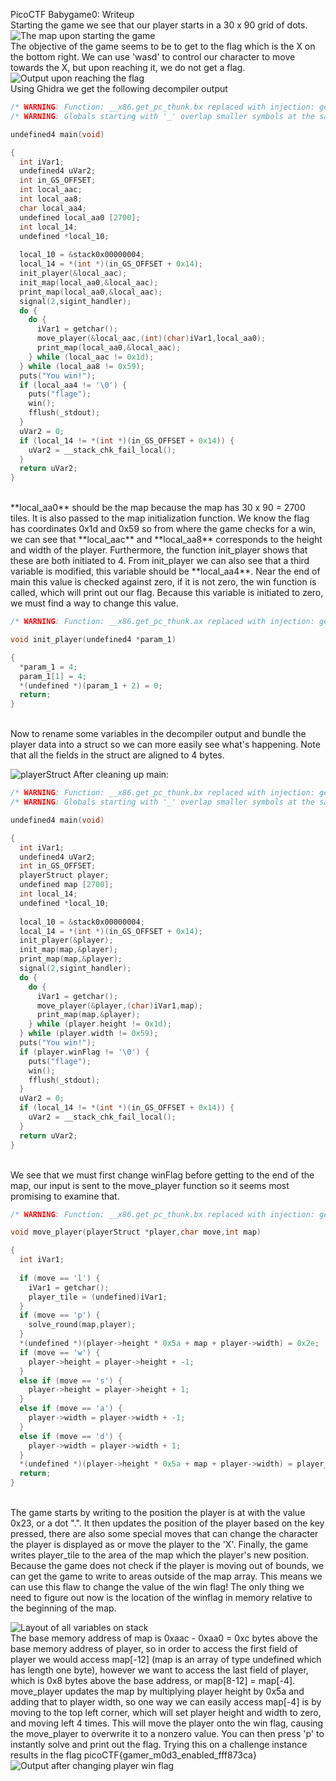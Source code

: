 PicoCTF Babygame0: Writeup
<br>
Starting the game we see that our player starts in a 30 x 90 grid of dots. 
![The map upon starting the game](images/babygameWriteup0.png)
<br>
The objective of the game seems to be to get to the flag which is the X on the bottom right. We can use 'wasd' to control our character to move towards the X, but upon reaching it, we do not get a flag.
![Output upon reaching the flag](images/babygameWriteup1.png)
<br>
Using Ghidra we get the following decompiler output
<br>

```c
/* WARNING: Function: __x86.get_pc_thunk.bx replaced with injection: get_pc_thunk_bx */
/* WARNING: Globals starting with '_' overlap smaller symbols at the same address */

undefined4 main(void)

{
  int iVar1;
  undefined4 uVar2;
  int in_GS_OFFSET;
  int local_aac;
  int local_aa8;
  char local_aa4;
  undefined local_aa0 [2700];
  int local_14;
  undefined *local_10;
  
  local_10 = &stack0x00000004;
  local_14 = *(int *)(in_GS_OFFSET + 0x14);
  init_player(&local_aac);
  init_map(local_aa0,&local_aac);
  print_map(local_aa0,&local_aac);
  signal(2,sigint_handler);
  do {
    do {
      iVar1 = getchar();
      move_player(&local_aac,(int)(char)iVar1,local_aa0);
      print_map(local_aa0,&local_aac);
    } while (local_aac != 0x1d);
  } while (local_aa8 != 0x59);
  puts("You win!");
  if (local_aa4 != '\0') {
    puts("flage");
    win();
    fflush(_stdout);
  }
  uVar2 = 0;
  if (local_14 != *(int *)(in_GS_OFFSET + 0x14)) {
    uVar2 = __stack_chk_fail_local();
  }
  return uVar2;
}
```

<br>
**local_aa0** should be the map because the map has 30 x 90 = 2700 tiles. It is also passed to the map initialization function.
We know the flag has coordinates 0x1d and 0x59 so from where the game checks for a win, we can see that **local_aac** and **local_aa8**  corresponds to the height and width of the player. Furthermore, the function init_player  shows that these are both initiated to 4. From init_player we can also see that a third variable is modified, this variable should be **local_aa4**. Near the end of main this value is checked against zero, if it is not zero, the win function is called, which will print out our flag. Because this variable is initiated to zero, we must find a way to change this value. 

```c
/* WARNING: Function: __x86.get_pc_thunk.ax replaced with injection: get_pc_thunk_ax */

void init_player(undefined4 *param_1)

{
  *param_1 = 4;
  param_1[1] = 4;
  *(undefined *)(param_1 + 2) = 0;
  return;
}
```

<br>
Now to rename some variables in the decompiler output and bundle the player data into a struct so we can more easily see what's happening. Note that all the fields in the struct are aligned to 4 bytes.
<br>

![playerStruct](images/babygameWriteup8.png)
After cleaning up main:

```c
/* WARNING: Function: __x86.get_pc_thunk.bx replaced with injection: get_pc_thunk_bx */
/* WARNING: Globals starting with '_' overlap smaller symbols at the same address */

undefined4 main(void)

{
  int iVar1;
  undefined4 uVar2;
  int in_GS_OFFSET;
  playerStruct player;
  undefined map [2700];
  int local_14;
  undefined *local_10;
  
  local_10 = &stack0x00000004;
  local_14 = *(int *)(in_GS_OFFSET + 0x14);
  init_player(&player);
  init_map(map,&player);
  print_map(map,&player);
  signal(2,sigint_handler);
  do {
    do {
      iVar1 = getchar();
      move_player(&player,(char)iVar1,map);
      print_map(map,&player);
    } while (player.height != 0x1d);
  } while (player.width != 0x59);
  puts("You win!");
  if (player.winFlag != '\0') {
    puts("flage");
    win();
    fflush(_stdout);
  }
  uVar2 = 0;
  if (local_14 != *(int *)(in_GS_OFFSET + 0x14)) {
    uVar2 = __stack_chk_fail_local();
  }
  return uVar2;
}
```

<br>
We see that we must first change winFlag before getting to the end of the map, our input is sent to the move_player function so it seems most promising to examine that.

```c
/* WARNING: Function: __x86.get_pc_thunk.bx replaced with injection: get_pc_thunk_bx */

void move_player(playerStruct *player,char move,int map)

{
  int iVar1;
  
  if (move == 'l') {
    iVar1 = getchar();
    player_tile = (undefined)iVar1;
  }
  if (move == 'p') {
    solve_round(map,player);
  }
  *(undefined *)(player->height * 0x5a + map + player->width) = 0x2e;
  if (move == 'w') {
    player->height = player->height + -1;
  }
  else if (move == 's') {
    player->height = player->height + 1;
  }
  else if (move == 'a') {
    player->width = player->width + -1;
  }
  else if (move == 'd') {
    player->width = player->width + 1;
  }
  *(undefined *)(player->height * 0x5a + map + player->width) = player_tile;
  return;
}
```

<br>
The game starts by writing to the position the player is at with the value 0x23, or a dot ".". It then updates the position of the player based on the key pressed, there are also some special moves that can change the character the player is displayed as or move the player to the 'X'. Finally, the game writes player_tile to the area of the map which the player's new position. Because the game does not check if the player is moving out of bounds, we can get the game to write to areas outside of the map array. This means we can use this flaw to change the value of the win flag! The only thing we need to figure out now is the location of the winflag in memory relative to the beginning of the map.
<br>

![Layout of all variables on stack](images/babygameWriteup7.png)
<br>
The base memory address of map is 0xaac - 0xaa0 = 0xc bytes above the base memory address of player, so in order to access the first field of player we would access map[-12]  (map is an array of type undefined which has length one byte), however we want to access the last field of player, which is 0x8 bytes above the base address, or map[8-12] = map[-4]. move_player updates the map by multiplying player height by 0x5a and adding that to player width, so one way we can easily access map[-4] is by moving to the top left corner, which will set player height and width to zero, and moving left 4 times. This will move the player onto the win flag, causing the move_player to overwrite it to a nonzero value. You can then press 'p' to instantly solve and print out the flag. Trying this on a challenge instance results in the flag picoCTF{gamer_m0d3_enabled_fff873ca}
<br>
![Output after changing player win flag](images/babygameWriteup9.png)
